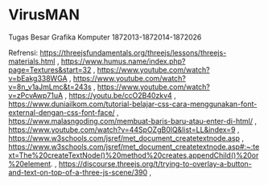 # VirusMAN
Tugas Besar Grafika Komputer 1872013-1872014-1872026

Refrensi:
https://threejsfundamentals.org/threejs/lessons/threejs-materials.html ,
https://www.humus.name/index.php?page=Textures&start=32 ,
https://www.youtube.com/watch?v=bEakg338WGA ,
https://www.youtube.com/watch?v=8n_v1aJmLmc&t=243s ,
https://www.youtube.com/watch?v=zPcvAwp71uA ,
https://youtu.be/ccO2B40zkv4 ,
https://www.duniailkom.com/tutorial-belajar-css-cara-menggunakan-font-external-dengan-css-font-face/ ,
https://www.malasngoding.com/membuat-baris-baru-atau-enter-di-html/ ,
https://www.youtube.com/watch?v=44SpOZgB0lQ&list=LL&index=9 ,
https://www.w3schools.com/jsref/met_document_createtextnode.asp ,
https://www.w3schools.com/jsref/met_document_createtextnode.asp#:~:text=The%20createTextNode()%20method%20creates,appendChild()%20or%20element. ,
https://discourse.threejs.org/t/trying-to-overlay-a-button-and-text-on-top-of-a-three-js-scene/390 ,
